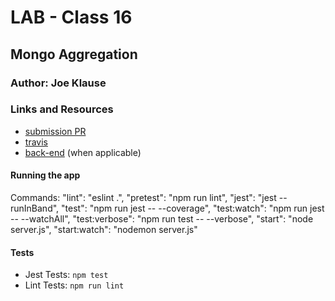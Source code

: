 # LAB - Class 16
 
## Mongo Aggregation

### Author: Joe Klause

### Links and Resources
* [submission PR](http://xyz.com)
* [travis](http://xyz.com)
* [back-end](http://xyz.com) (when applicable)


#### Running the app
Commands:
    "lint": "eslint .",
    "pretest": "npm run lint",
    "jest": "jest --runInBand",
    "test": "npm run jest -- --coverage",
    "test:watch": "npm run jest -- --watchAll",
    "test:verbose": "npm run test -- --verbose",
    "start": "node server.js",
    "start:watch": "nodemon server.js"

#### Tests
* Jest Tests: `npm test`
* Lint Tests: `npm run lint`
